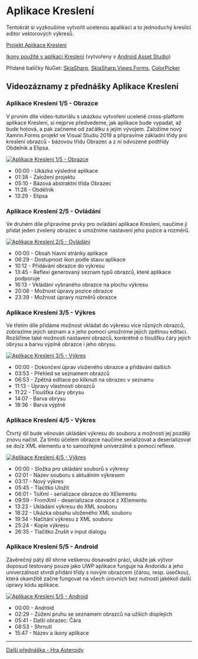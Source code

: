 # Aplikace Kreslení

Tentokrát si vyzkoušíme vytvořit ucelenou apalikaci a to jednoduchý kreslící editor vektorových výkresů.

[Projekt Aplikace Kreslení](https://github.com/PetrVobornik/prednasky/tree/master/Xamarin.Forms/08-Kresleni/Kresleni)

[Ikony použité v aplikaci Kreslení](https://github.com/PetrVobornik/prednasky/raw/master/Xamarin.Forms/08-Kresleni/kresleni-ikony.zip) (vytvořeny v [Android Asset Studio](https://romannurik.github.io/AndroidAssetStudio/))

Přidané balíčky NuGet: [SkiaSharp](https://www.nuget.org/packages/SkiaSharp/), [SkiaSharp.Views.Forms](https://www.nuget.org/packages/SkiaSharp.Views.Forms/), [ColorPicker](https://www.nuget.org/packages/Amporis.Xamarin.Forms.ColorPicker/)


## Videozáznamy z přednášky Aplikace Kreslení

### Aplikace Kreslení 1/5 - Obrazce

V prvním díle video-tutoriálu s ukázkou vytvoření ucelené cross-platform aplikace Kreslení, si nejprve předvedeme, jak aplikace bude vypadat, až bude hotová, a pak začneme od začátku s jejím vývojem. Založíme nový Xamrin.Forms projekt ve Visual Studiu 2019 a připravíme základní třídy pro kreslení obrazců - bázovou třídu Obrazec a z ní odvozené podtřídy Obdelnik a Elipsa.

[![Aplikace Kreslení 1/5 - Obrazce](https://img.youtube.com/vi/gGIWSDz1i8E/0.jpg)](https://www.youtube.com/watch?v=gGIWSDz1i8E)

* 00:00 - Ukázka výsledné aplikace
* 01:38 - Založení projektu
* 05:10 - Bázová abstraktní třída Obrazec
* 11:28 - Obdélník
* 13:29 - Elipsa


### Aplikace Kreslení 2/5 - Ovládání

Ve druhém díle připravíme prvky pro ovládání aplikace Kreslení, naučíme ji přidat jeden zvolený obrazec a umožníme nastavení jeho pozice a rozměrů.

[![Aplikace Kreslení 2/5 - Ovládání](https://img.youtube.com/vi/ticE5EtMgcI/0.jpg)](https://www.youtube.com/watch?v=ticE5EtMgcI)

* 00:00 - Obsah hlavní stránky aplikace
* 06:29 - Dostupnost ikon podle stavu aplikace
* 10:12 - Přidávání obrazce do výkresu
* 13:45 - Reflexí generovaný seznam typů obrazců, které aplikace podporuje
* 16:13 - Vkládání vybraného obrazce na plochu výkresu
* 20:08 - Možnost úpravy pozice obrazce
* 23:39 - Možnost úpravy rozměrů obrazce


### Aplikace Kreslení 3/5 - Výkres

Ve třetím díle přidáme možnost vkládat do výkresu více různých obrazců, zobrazíme jejich seznam a s jeho pomocí umožníme jejich zpětnou editaci. Rozšíříme také možnosti nastavení obrazců, konkrétně o tloušťku čáry jejich obrysu a barvu výplně obrazce i jeho obrysu.

[![Aplikace Kreslení 3/5 - Výkres](https://img.youtube.com/vi/SFkRf4V09Xg/0.jpg)](https://www.youtube.com/watch?v=SFkRf4V09Xg)

* 00:00 - Dokončení úprav vloženého obrazce a přidávání dalších
* 03:53 - Přehled se seznamem obrazců
* 06:53 - Zpětná editace po kliknutí na obrazec v seznamu
* 11:13 - Úpravy vlastností obrazců
* 11:22 - Tloušťka čáry obrysu
* 14:07 - Barva obrysu
* 18:36 - Barva výplně


### Aplikace Kreslení 4/5 - Výkres

Čtvrtý díl bude věnován ukládání výkresu do souboru a možnosti jej později znovu načíst. Za tímto účelem obrazce naučíme serializovat a deserializovat se do/z XML elementu a to samozřejmě univerzálně s pomocí reflexe.

[![Aplikace Kreslení 4/5 - Výkres](https://img.youtube.com/vi/861Dipi8wg8/0.jpg)](https://www.youtube.com/watch?v=861Dipi8wg8)

* 00:00 - Složka pro ukládání souborů s výkresy
* 02:01 - Název souboru s aktuálním výkresem
* 03:17 - Nový výkres
* 05:45 - Tlačítko Uložit
* 06:01 - ToXml - serializace obrazce do XElementu
* 09:59 - FromXml - deserializace obrazce z XElementu
* 13:23 - Ukládání výkresu do XML souboru
* 18:22 - Ukázka obsahu uloženého XML souboru
* 19:34 - Načítání výkresu z XML souboru
* 25:24 - Kopie výkresu
* 26:35 - Tlačítko Zrušit v input dialogu


### Aplikace Kreslení 5/5 - Android

Závěrečný pátý díl shrne veškerou dosavadní práci, ukáže jak výtvor doposud testovaný pouze jako UWP aplikace funguje na Andoridu a jeho univerzálnost stvrdí přidání třídy s novým obrazcem (čárou, resp. úsečkou), která okamžitě začne fungovat na všech úrovních bez nutnosti jakékoli další úpravy kódu aplikace.

[![Aplikace Kreslení 5/5 - Android](https://img.youtube.com/vi/SquFQt_S8kg/0.jpg)](https://www.youtube.com/watch?v=SquFQt_S8kg)

* 00:00 - Android
* 02:29 - Zúžení pruhu se seznamem obrazců na užších displejích
* 05:41 - Další obrazec: Čára
* 08:53 - Shrnutí
* 15:47 - Název a ikony aplikace

---

[Další přednáška - Hra Asteroidy](https://github.com/PetrVobornik/prednasky/tree/master/Xamarin.Forms/09-Hra)
